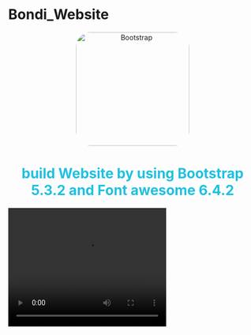 # Bondi_Website

<div align="center">
				<img src="https://upload.wikimedia.org/wikipedia/commons/b/b2/Bootstrap_logo.svg" width="230" alt="Bootstrap" style="border-radius:30px;">
</div><div align="center">
        <h1 style="color:#20C0E0">build Website by using Bootstrap 5.3.2 and Font awesome 6.4.2</h1>
 </div>

 <video width="320" height="240" controls>
  <source src="

https://github.com/FattemaAshraf/Bondi_Website/assets/129579797/da3e7cbf-45f7-4c4f-8658-5762a57ee707

" type="video/mp4">
</video>
